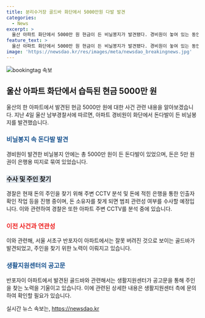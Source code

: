 ```yaml
---
title: 분리수거장 골드바 화단에서 5000만원 다발 발견
categories:
  - News
excerpt: >
  울산 아파트 화단에서 5000만 원 현금이 든 비닐봉지가 발견됐다. 경비원이 놓여 있는 동안 검정 비닐봉지 속에서 돈다발을 발견하고 경찰에 신고했다. 돈 주인을 찾기 위해 CCTV 분석과 은행을 통한 인출자 확인이 진행 중이며, 돈 주인을 찾으면 범죄 관련성을 조사할 예정이다. 이와 관련해, 서울 반포자이 아파트에서는 잘못 버려진 것으로 추정되는 골드바가 발견돼 주인을 찾는 공고문이 게시됐다.
feature_text: >
  울산 아파트 화단에서 5000만 원 현금이 든 비닐봉지가 발견됐다. 경비원이 놓여 있는 동안 검정 비닐봉지 속에서 돈다발을 발견하고 경찰에 신고했다. 돈 주인을 찾기 위해 CCTV 분석과 은행을 통한 인출자 확인이 진행 중이며, 돈 주인을 찾으면 범죄 관련성을 조사할 예정이다. 이와 관련해, 서울 반포자이 아파트에서는 잘못 버려진 것으로 추정되는 골드바가 발견돼 주인을 찾는 공고문이 게시됐다.
image: 'https://newsdao.kr/res/images/meta/newsdao_breakingnews.jpg'
---
```


<p><img src="https://newsdao.kr/res/images/meta/newsdao_breakingnews.jpg" alt="bookingtag 속보" /></p>

<h2 data-ke-size="size26">울산 아파트 화단에서 습득된 현금 5000만 원</h2>

<p data-ke-size="size16">울산의 한 아파트에서 발견된 현금 5000만 원에 대한 사건 관련 내용을 알아보겠습니다. 지난 4일 울산 남부경찰서에 따르면, 아파트 경비원이 화단에서 돈다발이 든 비닐봉지를 발견했습니다. 

</p>

<h3><b><span style="color: #1a5490;">비닐봉지 속 돈다발 발견</span></b></h3>

<p data-ke-size="size16">경비원이 발견한 비닐봉지 안에는 총 5000만 원이 든 돈다발이 있었으며, 돈은 5만 원권이 은행용 띠지로 묶여 있었습니다.</p>

<h3><b><span style="background-color: #21538527;">수사 및 주인 찾기</span></b></h3>

<p data-ke-size="size16">경찰은 현재 돈의 주인을 찾기 위해 주변 CCTV 분석 및 돈에 적힌 은행을 통한 인출자 확인 작업 등을 진행 중이며, 돈 소유자를 찾게 되면 범죄 관련성 여부를 수사할 예정입니다. 이와 관련하여 경찰은 또한 아파트 주변 CCTV를 분석 중에 있습니다.</p>

<h3><b><span style="color: #ee2323;">이전 사건과 연관성</span></b></h3>

<p data-ke-size="size16">이와 관련해, 서울 서초구 반포자이 아파트에서는 잘못 버려진 것으로 보이는 골드바가 발견되었고, 주인을 찾기 위한 노력이 이뤄지고 있습니다.</p>

<h3><b><span style="color: #1a5490;">생활지원센터의 공고문</span></b></h3>

<p data-ke-size="size16">반포자이 아파트에서 발견된 골드바와 관련해서는 생활지원센터가 공고문을 통해 주인을 찾는 노력을 기울이고 있습니다. 이에 관련된 상세한 내용은 생활지원센터 측에 문의하여 확인할 필요가 있습니다.</p>
실시간 뉴스 속보는, <a href="https://newsdao.kr" rel="dofollow">https://newsdao.kr</a>


